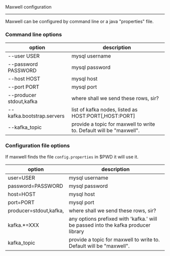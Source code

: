 <div class="content-title">Maxwell configuration</div>

***

Maxwell can be configured by command line or a java "properties" file.

### Command line options

option                          | description
------------------------------- | -----------
--user USER                     | mysql username
--password PASSWORD             | mysql password
--host HOST                     | mysql host
--port PORT                     | mysql port
--producer stdout,kafka         | where shall we send these rows, sir?
--kafka.bootstrap.servers       | list of kafka nodes, listed as HOST:PORT[,HOST:PORT]
--kafka_topic                   | provide a topic for maxwell to write to. Default will be "maxwell".

### Configuration file options

If maxwell finds the file `config.properties` in $PWD it will use it.

option                        | description
----------------------------- | -----------
user=USER                     | mysql username
password=PASSWORD             | mysql password
host=HOST                     | mysql host
port=PORT                     | mysql port
producer=stdout,kafka,        | where shall we send these rows, sir?
kafka.*=XXX                   | any options prefixed with 'kafka.' will be passed into the kafka producer library
kafka_topic                   | provide a topic for maxwell to write to. Default will be "maxwell".


<script>
  jQuery(document).ready(function () {
    jQuery("table").addClass("table table-condensed table-bordered table-hover");
  });
</script>
